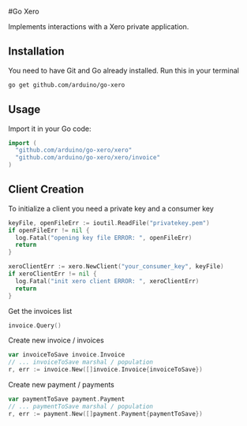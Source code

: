 #Go Xero

Implements interactions with a Xero private application.

## Installation

You need to have Git and Go already installed.
Run this in your terminal

```sh
go get github.com/arduino/go-xero
```

## Usage

Import it in your Go code:

```go
import (
  "github.com/arduino/go-xero/xero"
  "github.com/arduino/go-xero/xero/invoice"
)
```

## Client Creation

To initialize a client you need a private key and a consumer key

```go
keyFile, openFileErr := ioutil.ReadFile("privatekey.pem")
if openFileErr != nil {
  log.Fatal("opening key file ERROR: ", openFileErr)
  return
}

xeroClientErr := xero.NewClient("your_consumer_key", keyFile)
if xeroClientErr != nil {
  log.Fatal("init xero client ERROR: ", xeroClientErr)
  return
}
```

Get the invoices list

```go
invoice.Query()
```

Create new invoice / invoices

```go
var invoiceToSave invoice.Invoice
// ... invoiceToSave marshal / population
r, err := invoice.New([]invoice.Invoice{invoiceToSave})
```

Create new payment / payments

```go
var paymentToSave payment.Payment
// ... paymentToSave marshal / population
r, err := payment.New([]payment.Payment{paymentToSave})
```
